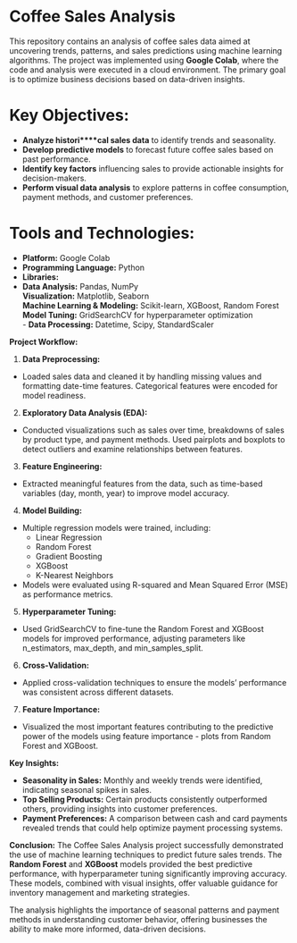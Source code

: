 # Coffee Sales Analysis
This repository contains an analysis of coffee sales data aimed at uncovering trends, patterns, and sales predictions using machine learning algorithms. The project was implemented using **Google Colab**, where the code and analysis were executed in a cloud environment. The primary goal is to optimize business decisions based on data-driven insights.

# Key Objectives:
-  **Analyze histori****cal sales data** to identify trends and seasonality.
-  **Develop predictive models** to forecast future coffee sales based on past performance.
-  **Identify key factors** influencing sales to provide actionable insights for decision-makers.
- **Perform visual data analysis** to explore patterns in coffee consumption, payment methods, and customer preferences.

# Tools and Technologies:
- **Platform:** Google Colab
- **Programming Language:** Python
- **Libraries:** <br>
-    **Data Analysis:** Pandas, NumPy <br>
    **Visualization:** Matplotlib, Seaborn <br>
    **Machine Learning & Modeling:** Scikit-learn, XGBoost, Random Forest <br>
    **Model Tuning:** GridSearchCV for hyperparameter optimization <br>
    - **Data Processing:** Datetime, Scipy, StandardScaler <br>

**Project Workflow:**
1.  **Data Preprocessing:**
- Loaded sales data and cleaned it by handling missing values and formatting date-time features.
Categorical features were encoded for model readiness.

2. **Exploratory Data Analysis (EDA):**
- Conducted visualizations such as sales over time, breakdowns of sales by product type, and payment methods.
Used pairplots and boxplots to detect outliers and examine relationships between features.

3. **Feature Engineering:**
- Extracted meaningful features from the data, such as time-based variables (day, month, year) to improve model accuracy.

4. **Model Building:**
- Multiple regression models were trained, including:
    - Linear Regression
    - Random Forest
    - Gradient Boosting
    - XGBoost
    - K-Nearest Neighbors
- Models were evaluated using R-squared and Mean Squared Error (MSE) as performance metrics.

5. **Hyperparameter Tuning:**
- Used GridSearchCV to fine-tune the Random Forest and XGBoost models for improved performance, adjusting parameters like n_estimators, max_depth, and min_samples_split.

6. **Cross-Validation:**
- Applied cross-validation techniques to ensure the models’ performance was consistent across different datasets.

7. **Feature Importance:**
- Visualized the most important features contributing to the predictive power of the models using feature importance  - plots from Random Forest and XGBoost.

**Key Insights:**
- **Seasonality in Sales:** Monthly and weekly trends were identified, indicating seasonal spikes in sales.
- **Top Selling Products:** Certain products consistently outperformed others, providing insights into customer preferences. 
- **Payment Preferences:** A comparison between cash and card payments revealed trends that could help optimize payment processing systems.

**Conclusion:**
The Coffee Sales Analysis project successfully demonstrated the use of machine learning techniques to predict future sales trends. The **Random Forest** and **XGBoost** models provided the best predictive performance, with hyperparameter tuning significantly improving accuracy. These models, combined with visual insights, offer valuable guidance for inventory management and marketing strategies.

The analysis highlights the importance of seasonal patterns and payment methods in understanding customer behavior, offering businesses the ability to make more informed, data-driven decisions.

